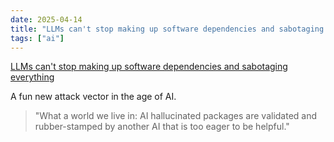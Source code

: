 ```yaml
---
date: 2025-04-14
title: "LLMs can't stop making up software dependencies and sabotaging everything"
tags: ["ai"]
---
```


[LLMs can't stop making up software dependencies and sabotaging everything](https://www.theregister.com/AMP/2025/04/12/ai_code_suggestions_sabotage_supply_chain/)

A fun new attack vector in the age of AI.

> "What a world we live in: AI hallucinated packages are validated and rubber-stamped by another AI that is too eager to be helpful."
